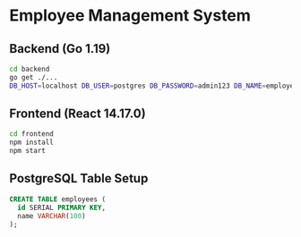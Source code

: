 # Employee Management System

## Backend (Go 1.19)

```bash
cd backend
go get ./...
DB_HOST=localhost DB_USER=postgres DB_PASSWORD=admin123 DB_NAME=employees DB_PORT=5432 go run main.go
```

## Frontend (React 14.17.0)

```bash
cd frontend
npm install
npm start
```

## PostgreSQL Table Setup

```sql
CREATE TABLE employees (
  id SERIAL PRIMARY KEY,
  name VARCHAR(100)
);
```
